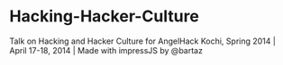 Hacking-Hacker-Culture
======================

Talk on Hacking and Hacker Culture for AngelHack Kochi, Spring 2014 | April 17-18, 2014 | Made with impressJS by @bartaz
